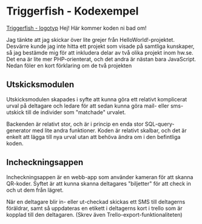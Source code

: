 # Triggerfish - Kodexempel
[Triggerfish - logotyp](https://stockholmsskrivbyra.se/wp-content/uploads/2018/12/Triggerfish-logo-705-1-1.png)
Hej! Här kommer koden ni bad om!

Jag tänkte att jag skickar över lite grejer från HelloWorld!-projektet. Desvärre kunde jag inte hitta ett projekt som visade på samtliga kunskaper, så jag bestämde mig för att
inkludera delar av två olika projekt inom hw.se. Det ena är lite mer PHP-orienterat, och det andra är nästan bara JavaScript. Nedan föler en kort förklaring om de två projekten

## Utskicksmodulen
Utskicksmodulen skapades i syfte att kunna göra ett relativt komplicerat urval på deltagare och ledare för att sedan kunna göra mail- eller sms-utskick till de individer som
"matchade" urvalet. 

Backenden är relativt stor, och är i princip en enda stor SQL-query-generator med lite andra funktioner. Koden är relativt skalbar, och det är enkelt att lägga till nya urval utan att behöva
ändra om i den befintliga koden.

## Incheckningsappen
Incheckningsappen är en webb-app som använder kameran för att skanna QR-koder. Syftet är att kunna skanna deltagares "biljetter" för att check in och ut dem från lägret.

När en deltagare blir in- eller ut-checkad skickas ett SMS till deltagerns föräldrar, samt så uppdateras en etikett i deltagerns kort i trello som är kopplad till den deltagaren. (Skrev även Trello-export-funktionaliteten)
